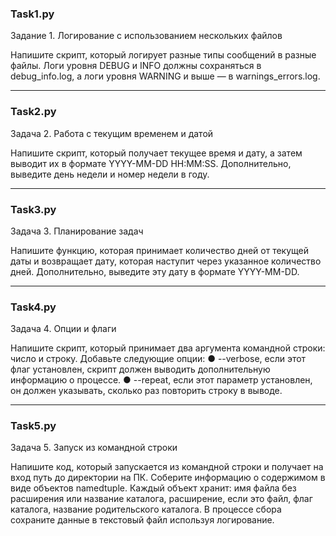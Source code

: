 ### Task1.py

Задание 1. Логирование с использованием нескольких файлов

Напишите скрипт, который логирует разные типы сообщений в разные файлы.
Логи уровня DEBUG и INFO должны сохраняться в debug_info.log, а логи уровня
WARNING и выше — в warnings_errors.log.

---

### Task2.py

Задача 2. Работа с текущим временем и датой

Напишите скрипт, который получает текущее время и дату, а затем выводит их в
формате YYYY-MM-DD HH:MM:SS. Дополнительно, выведите день недели и номер
недели в году.

---

### Task3.py

Задача 3. Планирование задач

Напишите функцию, которая принимает количество дней от текущей даты и
возвращает дату, которая наступит через указанное количество дней. Дополнительно,
выведите эту дату в формате YYYY-MM-DD.

---

### Task4.py

Задача 4. Опции и флаги

Напишите скрипт, который принимает два аргумента командной строки: число и
строку. Добавьте следующие опции:
● --verbose, если этот флаг установлен, скрипт должен выводить
дополнительную информацию о процессе.
● --repeat, если этот параметр установлен, он должен указывать,
сколько раз повторить строку в выводе.

---

### Task5.py

Задача 5. Запуск из командной строки

Напишите код, который запускается из командной строки и получает на вход путь
до директории на ПК. Соберите информацию о содержимом в виде объектов
namedtuple. Каждый объект хранит: имя файла без расширения или название
каталога, расширение, если это файл, флаг каталога, название родительского
каталога. В процессе сбора сохраните данные в текстовый файл используя
логирование.
